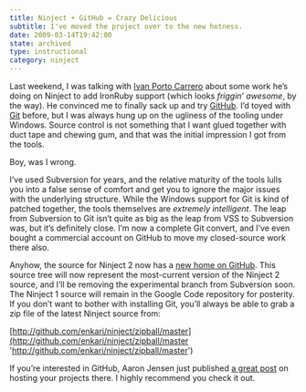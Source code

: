 ```yaml
---
title: Ninject + GitHub = Crazy Delicious
subtitle: I've moved the project over to the new hotness.
date: 2009-03-14T19:42:00
state: archived
type: instructional
category: ninject
---
```


Last weekend, I was talking with [Ivan Porto Carrero](http://flanders.co.nz/) about some work he’s doing on Ninject to add IronRuby support (which looks _friggin’ awesome_, by the way). He convinced me to finally sack up and try [GitHub](http://github.com/). I’d toyed with [Git](http://git-scm.com/) before, but I was always hung up on the ugliness of the tooling under Windows. Source control is not something that I want glued together with duct tape and chewing gum, and that was the initial impression I got from the tools.

Boy, was I wrong.

I’ve used Subversion for years, and the relative maturity of the tools lulls you into a false sense of comfort and get you to ignore the major issues with the underlying structure. While the Windows support for Git is kind of patched together, the tools themselves are _extremely intelligent_. The leap from Subversion to Git isn’t quite as big as the leap from VSS to Subversion was, but it’s definitely close. I’m now a complete Git convert, and I’ve even bought a commercial account on GitHub to move my closed-source work there also.

Anyhow, the source for Ninject 2 now has a [new home on GitHub](http://github.com/enkari/ninject/tree/master). This source tree will now represent the most-current version of the Ninject 2 source, and I’ll be removing the experimental branch from Subversion soon. The Ninject 1 source will remain in the Google Code repository for posterity. If you don’t want to bother with installing Git, you’ll always be able to grab a zip file of the latest Ninject source from:

[http://github.com/enkari/ninject/zipball/master](http://github.com/enkari/ninject/zipball/master 'http://github.com/enkari/ninject/zipball/master')

If you’re interested in GitHub, Aaron Jensen just published [a great post](http://aaron.codebetter.com/blogs/aaron.jensen/archive/2009/03/12/hosting-your-oss-project-on-github.aspx) on hosting your projects there. I highly recommend you check it out.
